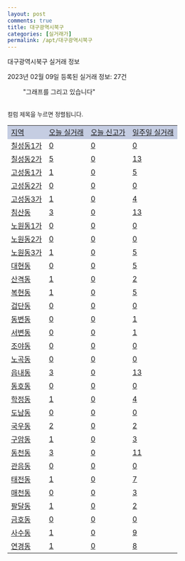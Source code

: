 ```yaml
---
layout: post
comments: true
title: 대구광역시북구
categories: [실거래가]
permalink: /apt/대구광역시북구
---
```


대구광역시북구 실거래 정보

2023년 02월 09일 등록된 실거래 정보: 27건

<!--<script async src="https://pagead2.googlesyndication.com/pagead/js/adsbygoogle.js?client=ca-pub-3485438051770037"
 crossorigin="anonymous"></script>-->

<script type="text/javascript">
  google.charts.load('current', {'packages':['corechart']});
  google.charts.setOnLoadCallback(drawChart);

  function drawChart() {
    var data = google.visualization.arrayToDataTable([['거래일', '매매', '전월세', '전매'], ['21-01', 7, 2, 0], ['21-02', 0, 4, 0], ['21-03', 0, 2, 0], ['21-04', 0, 2, 0], ['21-05', 1, 0, 0], ['21-06', 0, 1, 0], ['21-07', 0, 31, 0], ['21-08', 143, 101, 5], ['21-09', 14, 7, 0], ['21-10', 7, 3, 0], ['21-11', 7, 9, 1], ['21-12', 0, 1, 0], ['22-01', 0, 71, 0], ['22-02', 153, 291, 8], ['22-03', 244, 313, 23], ['22-04', 260, 326, 14], ['22-05', 246, 306, 8], ['22-06', 158, 295, 3], ['22-07', 215, 288, 13], ['22-08', 221, 259, 8], ['22-09', 222, 326, 4], ['22-10', 142, 289, 10], ['22-11', 168, 310, 16], ['22-12', 226, 334, 9], ['23-01', 97, 234, 10], ['23-02', 5, 34, 1]]);

    var options = {
      title: '최근 1년간 유형별 거래량 추이',
      legend: { position: 'bottom' }
    };

    setTimeout(function() {
        var chart = new google.visualization.LineChart(document.getElementById('columnchart_material'));
        chart.draw(data, (options));
        document.getElementById('loading').style.display = 'none';
        var dayLabel = (new Date()).getDay();
        if (dayLabel < 2) {
            sorttable.innerSortFunction.apply(document.getElementById('week'), []);
            sorttable.innerSortFunction.apply(document.getElementById('week'), []);        
        }
        else {
            sorttable.innerSortFunction.apply(document.getElementById('today'), []);
            sorttable.innerSortFunction.apply(document.getElementById('today'), []);
        }
    }, 200);

  }
</script>

<div id="loading" style="z-index:20; display: block; margin-left: 35px">"그래프를 그리고 있습니다"</div>
<div id="columnchart_material" style="width: 95%; margin-left: -35px; display: block"></div>
<!--<div style="width: 95%; margin-left: -35px; display: block">
      <script async src="https://pagead2.googlesyndication.com/pagead/js/adsbygoogle.js?client=ca-pub-3485438051770037"
          crossorigin="anonymous"></script>
      <ins class="adsbygoogle"
          style="display:block"
          data-ad-format="fluid"
          data-ad-layout-key="-fb+5w+4e-db+86"
          data-ad-client="ca-pub-3485438051770037"
          data-ad-slot="1827090281"></ins>
      <script>
          (adsbygoogle = window.adsbygoogle || []).push({});
      </script>
</div>-->
<br>

<font size='small' style='font-size: small;'>컬럼 제목을 누르면 정렬됩니다.</font>
<table class="sortable">
  <tr style='background-color: rgba(114, 132, 186,0.4);'>
    <td id="region"><a href="#">지역</a></td>
    <td id="today"><a href="#">오늘 실거래</a></td>
    <td id="today_new"><a href="#">오늘 신고가</a></td>
    <td id="week"><a href="#">일주일 실거래</a></td>
  </tr>

  
  <tr class="item">
    <td><a href="대구광역시북구칠성동1가">칠성동1가</a></td>
    <td><a href="대구광역시북구칠성동1가">0</a></td>
    <td><a href="대구광역시북구칠성동1가">0</a></td>
    <td><a href="대구광역시북구칠성동1가">0</a></td>
  </tr>
    

  <tr class="item">
    <td><a href="대구광역시북구칠성동2가">칠성동2가</a></td>
    <td><a href="대구광역시북구칠성동2가">5</a></td>
    <td><a href="대구광역시북구칠성동2가">0</a></td>
    <td><a href="대구광역시북구칠성동2가">13</a></td>
  </tr>
    

  <tr class="item">
    <td><a href="대구광역시북구고성동1가">고성동1가</a></td>
    <td><a href="대구광역시북구고성동1가">1</a></td>
    <td><a href="대구광역시북구고성동1가">0</a></td>
    <td><a href="대구광역시북구고성동1가">5</a></td>
  </tr>
    

  <tr class="item">
    <td><a href="대구광역시북구고성동2가">고성동2가</a></td>
    <td><a href="대구광역시북구고성동2가">0</a></td>
    <td><a href="대구광역시북구고성동2가">0</a></td>
    <td><a href="대구광역시북구고성동2가">0</a></td>
  </tr>
    

  <tr class="item">
    <td><a href="대구광역시북구고성동3가">고성동3가</a></td>
    <td><a href="대구광역시북구고성동3가">1</a></td>
    <td><a href="대구광역시북구고성동3가">0</a></td>
    <td><a href="대구광역시북구고성동3가">4</a></td>
  </tr>
    

  <tr class="item">
    <td><a href="대구광역시북구침산동">침산동</a></td>
    <td><a href="대구광역시북구침산동">3</a></td>
    <td><a href="대구광역시북구침산동">0</a></td>
    <td><a href="대구광역시북구침산동">13</a></td>
  </tr>
    

  <tr class="item">
    <td><a href="대구광역시북구노원동1가">노원동1가</a></td>
    <td><a href="대구광역시북구노원동1가">0</a></td>
    <td><a href="대구광역시북구노원동1가">0</a></td>
    <td><a href="대구광역시북구노원동1가">0</a></td>
  </tr>
    

  <tr class="item">
    <td><a href="대구광역시북구노원동2가">노원동2가</a></td>
    <td><a href="대구광역시북구노원동2가">0</a></td>
    <td><a href="대구광역시북구노원동2가">0</a></td>
    <td><a href="대구광역시북구노원동2가">0</a></td>
  </tr>
    

  <tr class="item">
    <td><a href="대구광역시북구노원동3가">노원동3가</a></td>
    <td><a href="대구광역시북구노원동3가">1</a></td>
    <td><a href="대구광역시북구노원동3가">0</a></td>
    <td><a href="대구광역시북구노원동3가">5</a></td>
  </tr>
    

  <tr class="item">
    <td><a href="대구광역시북구대현동">대현동</a></td>
    <td><a href="대구광역시북구대현동">0</a></td>
    <td><a href="대구광역시북구대현동">0</a></td>
    <td><a href="대구광역시북구대현동">5</a></td>
  </tr>
    

  <tr class="item">
    <td><a href="대구광역시북구산격동">산격동</a></td>
    <td><a href="대구광역시북구산격동">1</a></td>
    <td><a href="대구광역시북구산격동">0</a></td>
    <td><a href="대구광역시북구산격동">2</a></td>
  </tr>
    

  <tr class="item">
    <td><a href="대구광역시북구복현동">복현동</a></td>
    <td><a href="대구광역시북구복현동">1</a></td>
    <td><a href="대구광역시북구복현동">0</a></td>
    <td><a href="대구광역시북구복현동">5</a></td>
  </tr>
    

  <tr class="item">
    <td><a href="대구광역시북구검단동">검단동</a></td>
    <td><a href="대구광역시북구검단동">0</a></td>
    <td><a href="대구광역시북구검단동">0</a></td>
    <td><a href="대구광역시북구검단동">0</a></td>
  </tr>
    

  <tr class="item">
    <td><a href="대구광역시북구동변동">동변동</a></td>
    <td><a href="대구광역시북구동변동">0</a></td>
    <td><a href="대구광역시북구동변동">0</a></td>
    <td><a href="대구광역시북구동변동">1</a></td>
  </tr>
    

  <tr class="item">
    <td><a href="대구광역시북구서변동">서변동</a></td>
    <td><a href="대구광역시북구서변동">0</a></td>
    <td><a href="대구광역시북구서변동">0</a></td>
    <td><a href="대구광역시북구서변동">1</a></td>
  </tr>
    

  <tr class="item">
    <td><a href="대구광역시북구조야동">조야동</a></td>
    <td><a href="대구광역시북구조야동">0</a></td>
    <td><a href="대구광역시북구조야동">0</a></td>
    <td><a href="대구광역시북구조야동">0</a></td>
  </tr>
    

  <tr class="item">
    <td><a href="대구광역시북구노곡동">노곡동</a></td>
    <td><a href="대구광역시북구노곡동">0</a></td>
    <td><a href="대구광역시북구노곡동">0</a></td>
    <td><a href="대구광역시북구노곡동">0</a></td>
  </tr>
    

  <tr class="item">
    <td><a href="대구광역시북구읍내동">읍내동</a></td>
    <td><a href="대구광역시북구읍내동">3</a></td>
    <td><a href="대구광역시북구읍내동">0</a></td>
    <td><a href="대구광역시북구읍내동">13</a></td>
  </tr>
    

  <tr class="item">
    <td><a href="대구광역시북구동호동">동호동</a></td>
    <td><a href="대구광역시북구동호동">0</a></td>
    <td><a href="대구광역시북구동호동">0</a></td>
    <td><a href="대구광역시북구동호동">0</a></td>
  </tr>
    

  <tr class="item">
    <td><a href="대구광역시북구학정동">학정동</a></td>
    <td><a href="대구광역시북구학정동">1</a></td>
    <td><a href="대구광역시북구학정동">0</a></td>
    <td><a href="대구광역시북구학정동">4</a></td>
  </tr>
    

  <tr class="item">
    <td><a href="대구광역시북구도남동">도남동</a></td>
    <td><a href="대구광역시북구도남동">0</a></td>
    <td><a href="대구광역시북구도남동">0</a></td>
    <td><a href="대구광역시북구도남동">0</a></td>
  </tr>
    

  <tr class="item">
    <td><a href="대구광역시북구국우동">국우동</a></td>
    <td><a href="대구광역시북구국우동">2</a></td>
    <td><a href="대구광역시북구국우동">0</a></td>
    <td><a href="대구광역시북구국우동">2</a></td>
  </tr>
    

  <tr class="item">
    <td><a href="대구광역시북구구암동">구암동</a></td>
    <td><a href="대구광역시북구구암동">1</a></td>
    <td><a href="대구광역시북구구암동">0</a></td>
    <td><a href="대구광역시북구구암동">3</a></td>
  </tr>
    

  <tr class="item">
    <td><a href="대구광역시북구동천동">동천동</a></td>
    <td><a href="대구광역시북구동천동">3</a></td>
    <td><a href="대구광역시북구동천동">0</a></td>
    <td><a href="대구광역시북구동천동">11</a></td>
  </tr>
    

  <tr class="item">
    <td><a href="대구광역시북구관음동">관음동</a></td>
    <td><a href="대구광역시북구관음동">0</a></td>
    <td><a href="대구광역시북구관음동">0</a></td>
    <td><a href="대구광역시북구관음동">0</a></td>
  </tr>
    

  <tr class="item">
    <td><a href="대구광역시북구태전동">태전동</a></td>
    <td><a href="대구광역시북구태전동">1</a></td>
    <td><a href="대구광역시북구태전동">0</a></td>
    <td><a href="대구광역시북구태전동">7</a></td>
  </tr>
    

  <tr class="item">
    <td><a href="대구광역시북구매천동">매천동</a></td>
    <td><a href="대구광역시북구매천동">0</a></td>
    <td><a href="대구광역시북구매천동">0</a></td>
    <td><a href="대구광역시북구매천동">3</a></td>
  </tr>
    

  <tr class="item">
    <td><a href="대구광역시북구팔달동">팔달동</a></td>
    <td><a href="대구광역시북구팔달동">1</a></td>
    <td><a href="대구광역시북구팔달동">0</a></td>
    <td><a href="대구광역시북구팔달동">2</a></td>
  </tr>
    

  <tr class="item">
    <td><a href="대구광역시북구금호동">금호동</a></td>
    <td><a href="대구광역시북구금호동">0</a></td>
    <td><a href="대구광역시북구금호동">0</a></td>
    <td><a href="대구광역시북구금호동">0</a></td>
  </tr>
    

  <tr class="item">
    <td><a href="대구광역시북구사수동">사수동</a></td>
    <td><a href="대구광역시북구사수동">1</a></td>
    <td><a href="대구광역시북구사수동">0</a></td>
    <td><a href="대구광역시북구사수동">9</a></td>
  </tr>
    

  <tr class="item">
    <td><a href="대구광역시북구연경동">연경동</a></td>
    <td><a href="대구광역시북구연경동">1</a></td>
    <td><a href="대구광역시북구연경동">0</a></td>
    <td><a href="대구광역시북구연경동">8</a></td>
  </tr>
    


</table>


    